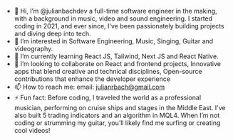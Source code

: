 - 👋 Hi, I’m @julianbachdev a full-time software engineer in the making, with a background in music, video and sound engineering. I started coding in 2021, and ever since, I've been passionately building projects and diving deep into tech.
- 👀 I’m interested in Software Engineering, Music, Singing, Guitar and videography.
- 🌱 I’m currently learning React JS, Tailwind, Next JS and React Native.
- 💞️ I’m looking to collaborate on React and frontend projects, Innovative apps that blend creative and technical disciplines, Open-source contributions that enhance the developer experience
- 📫 How to reach me: email: julianrbach@gmail.com
- ⚡ Fun fact: Before coding, I traveled the world as a professional musician, performing on cruise ships and stages in the Middle East. I've also built 5 trading indicators and an algorithm in MQL4. When I’m not coding or strumming my guitar, you’ll likely find me surfing or creating cool videos!

<!---
julianbachdev/julianbachdev is a ✨ special ✨ repository because its `README.md` (this file) appears on your GitHub profile.
You can click the Preview link to take a look at your changes.
--->
